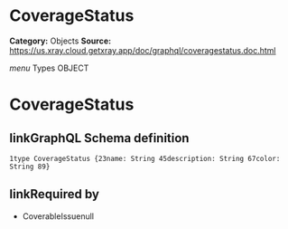 # CoverageStatus

**Category:** Objects
**Source:** https://us.xray.cloud.getxray.app/doc/graphql/coveragestatus.doc.html

*menu* Types OBJECT
 # CoverageStatus

## linkGraphQL Schema definition
 `1type CoverageStatus {23name: String 45description: String 67color: String 89}`
## linkRequired by
 - CoverableIssuenull